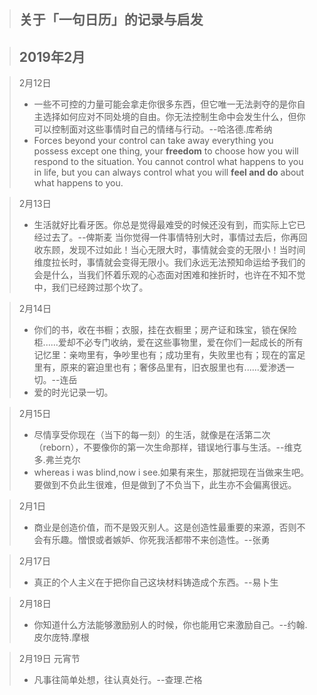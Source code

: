 > 关于「一句日历」的记录与启发
> -

> 

> 2019年2月
> -



> 2月12日
> - 一些不可控的力量可能会拿走你很多东西，但它唯一无法剥夺的是你自主选择如何应对不同处境的自由。你无法控制生命中会发生什么，但你可以控制面对这些事情时自己的情绪与行动。--哈洛德.库希纳
> - Forces beyond your control can take away everything you possess except one thing, your **freedom** to choose how you will respond to the situation. You cannot control what happens to you in life, but you can always control what you will **feel and do** about what happens to you.

> 2月13日
> - 生活就好比看牙医。你总是觉得最难受的时候还没有到，而实际上它已经过去了。--俾斯麦
当你觉得一件事情特别大时，事情过去后，你再回收东顾，发现不过如此！当心无限大时，事情就会变的无限小！当时间维度拉长时，事情就会变得无限小。我们永远无法预知命运给予我们的会是什么，当我们怀着乐观的心态面对困难和挫折时，也许在不知不觉中，我们已经跨过那个坎了。

> 2月14日
> - 你们的书，收在书橱；衣服，挂在衣橱里；房产证和珠宝，锁在保险柜......爱却不必专门收纳，爱在这些事物里，爱在你们一起成长的所有记忆里：亲吻里有，争吵里也有；成功里有，失败里也有；现在的富足里有，原来的窘迫里也有；奢侈品里有，旧衣服里也有......爱渗透一切。--连岳
> - 爱的时光记录一切。

> 2月15日
> - 尽情享受你现在（当下的每一刻）的生活，就像是在活第二次（reborn），不要像你的第一次生命那样，错误地行事与生活。--维克多.弗兰克尔
> - whereas i was blind,now i see.如果有来生，那就把现在当做来生吧。要做到不负此生很难，但是做到了不负当下，此生亦不会偏离很远。

> 2月1日 
> - 商业是创造价值，而不是毁灭别人。这是创造性最重要的来源，否则不会有乐趣。憎恨或者嫉妒、你死我活都带不来创造性。--张勇

> 2月17日 
> - 真正的个人主义在于把你自己这块材料铸造成个东西。--易卜生

> 2月18日 
> - 你知道什么方法能够激励别人的时候，你也能用它来激励自己。--约翰.皮尔庞特.摩根

> 2月19日 元宵节
> - 凡事往简单处想，往认真处行。--查理.芒格
